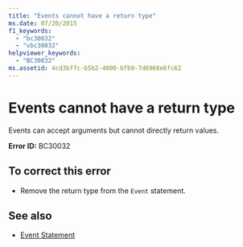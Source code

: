 ```yaml
---
title: "Events cannot have a return type"
ms.date: 07/20/2015
f1_keywords: 
  - "bc30032"
  - "vbc30032"
helpviewer_keywords: 
  - "BC30032"
ms.assetid: 4cd3bffc-b5b2-4000-bfb9-7d6968e6fc62
---
```

# Events cannot have a return type
Events can accept arguments but cannot directly return values.  
  
 **Error ID:** BC30032  
  
## To correct this error  
  
- Remove the return type from the `Event` statement.  
  
## See also

- [Event Statement](../../visual-basic/language-reference/statements/event-statement.md)
